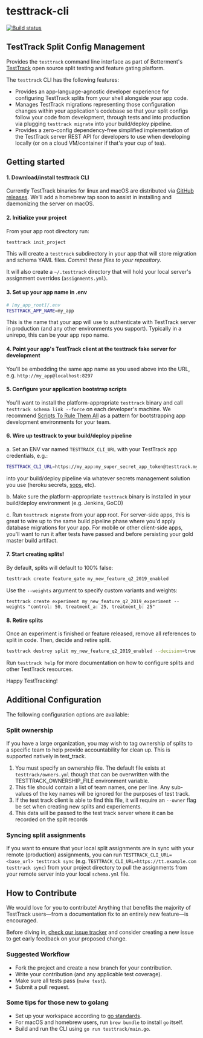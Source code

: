 # testtrack-cli

[![Build status](https://github.com/Betterment/testtrack-cli/actions/workflows/ci.yml/badge.svg?branch=main)](https://github.com/Betterment/testtrack-cli/actions/workflows/ci.yml?query=branch%3Amain)

## TestTrack Split Config Management

Provides the `testtrack` command line interface as part of Betterment's [TestTrack](https://github.com/Betterment/test_track) open source split testing and feature gating platform.

The `testtrack` CLI has the following features:

* Provides an app-language-agnostic developer experience for configuring TestTrack splits from your shell alongside your app code.
* Manages TestTrack migrations representing those configuration changes within your application's codebase so that your split configs follow your code from development, through tests and into production via plugging `testtrack migrate` into your build/deploy pipeline.
* Provides a zero-config dependency-free simplified implementation of the TestTrack server REST API for developers to use when developing locally (or on a cloud VM/container if that's your cup of tea).

## Getting started

#### 1. Download/install testtrack CLI

Currently TestTrack binaries for linux and macOS are distributed via [GitHub releases](https://github.com/Betterment/testtrack-cli/releases). We'll add a homebrew tap soon to assist in installing and daemonizing the server on macOS.

#### 2. Initialize your project

From your app root directory run:

```bash
testtrack init_project
```

This will create a `testtrack` subdirectory in your app that will store migration and schema YAML files. *Commit these files to your repository.*

It will also create a `~/.testtrack` directory that will hold your local server's assignment overrides (`assignments.yml`).

#### 3. Set up your app name in .env

```bash
# [my_app_root]/.env
TESTTRACK_APP_NAME=my_app
```

This is the name that your app will use to authenticate with TestTrack server in production (and any other environments you support). Typically in a unirepo, this can be your app repo name.

#### 4. Point your app's TestTrack client at the testtrack fake server for development

You'll be embedding the same app name as you used above into the URL, e.g. `http://my_app@localhost:8297`

#### 5. Configure your application bootstrap scripts

You'll want to install the platform-appropriate `testtrack` binary and call `testtrack schema link --force` on each developer's machine.
We recommend [Scripts To Rule Them All](https://github.com/github/scripts-to-rule-them-all) as a pattern for bootstrapping app development environments for your team.

#### 6. Wire up testtrack to your build/deploy pipeline

a. Set an ENV var named `TESTTRACK_CLI_URL` with your TestTrack app credentials, e.g.:

```bash
TESTTRACK_CLI_URL=https://my_app:my_super_secret_app_token@testtrack.mydomain.com
```

into your build/deploy pipeline via whatever secrets management solution you use (heroku secrets, [sops](https://github.com/mozilla/sops), etc).

b. Make sure the platform-appropriate `testtrack` binary is installed in your build/deploy environment (e.g. Jenkins, GoCD)

c. Run `testtrack migrate` from your app root. For server-side apps, this is great to wire up to the same build pipeline phase where you'd apply database migrations for your app. For mobile or other client-side apps, you'll want to run it after tests have passed and before persisting your gold master build artifact.

#### 7. Start creating splits!

By default, splits will default to 100% false:

```bash
testtrack create feature_gate my_new_feature_q2_2019_enabled
```

Use the `--weights` argument to specify custom variants and weights:

```
testtrack create experiment my_new_feature_q2_2019_experiment --weights "control: 50, treatment_a: 25, treatment_b: 25"
```

#### 8. Retire splits

Once an experiment is finished or feature released, remove all references to split in code. Then, decide and retire split.

```bash
testtrack destroy split my_new_feature_q2_2019_enabled --decision=true
```

Run `testtrack help` for more documentation on how to configure splits and other TestTrack resources.

Happy TestTracking!

## Additional Configuration

The following configuration options are available:

### Split ownership
If you have a large organization, you may wish to tag ownership of splits to a specific team to help provide accountability for clean up. This is supported natively in test_track.

1. You must specify an ownership file. The default file exists at `testtrack/owners.yml` though that can be overwritten with the TESTTRACK_OWNERSHIP_FILE environment variable.
2. This file should contain a list of team names, one per line. Any sub-values of the key names will be ignored for the purposes of test track.
3. If the test track client is able to find this file, it will require an `--owner` flag be set when creating new splits and experiements.
4. This data will be passed to the test track server where it can be recorded on the split records

### Syncing split assignments

If you want to ensure that your local split assignments are in sync with your remote (production) assignments, you can run `TESTTRACK_CLI_URL=<base_url> testtrack sync` (e.g. `TESTTRACK_CLI_URL=https://tt.example.com testtrack sync`) from your project directory to pull the assignments from your remote server into your local `schema.yml` file.

## How to Contribute

We would love for you to contribute! Anything that benefits the majority of TestTrack users—from a documentation fix to an entirely new feature—is encouraged.

Before diving in, [check our issue tracker](https://github.com/Betterment/testtrack-cli/issues) and consider creating a new issue to get early feedback on your proposed change.

### Suggested Workflow

* Fork the project and create a new branch for your contribution.
* Write your contribution (and any applicable test coverage).
* Make sure all tests pass (`make test`).
* Submit a pull request.

### Some tips for those new to golang

* Set up your workspace according to [go standards](https://golang.org/doc/code.html#Organization).
* For macOS and homebrew users, run `brew bundle` to install `go` itself.
* Build and run the CLI using `go run testtrack/main.go`.
